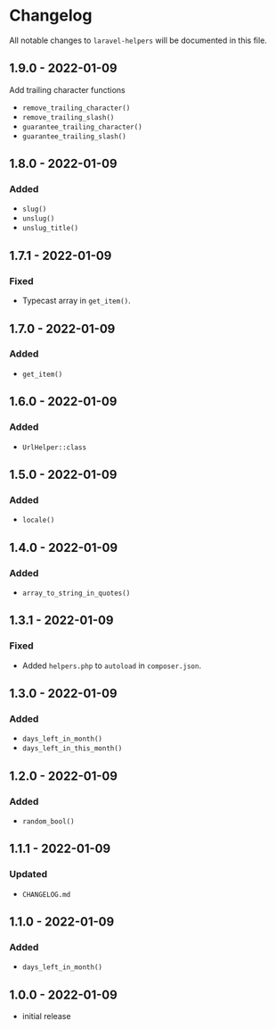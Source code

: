 # Changelog

All notable changes to `laravel-helpers` will be documented in this file.

## 1.9.0 - 2022-01-09

Add trailing character functions

- `remove_trailing_character()`
- `remove_trailing_slash()`
- `guarantee_trailing_character()`
- `guarantee_trailing_slash()`

## 1.8.0 - 2022-01-09

### Added

- `slug()`
- `unslug()`
- `unslug_title()`

## 1.7.1 - 2022-01-09

### Fixed

- Typecast array in `get_item()`.


## 1.7.0 - 2022-01-09

### Added

- `get_item()`

## 1.6.0 - 2022-01-09

### Added

- `UrlHelper::class`

## 1.5.0 - 2022-01-09

### Added

- `locale()`

## 1.4.0 - 2022-01-09

### Added

- `array_to_string_in_quotes()`

## 1.3.1 - 2022-01-09

### Fixed

- Added `helpers.php` to `autoload` in `composer.json`.

## 1.3.0 - 2022-01-09

### Added

- `days_left_in_month()`
- `days_left_in_this_month()`

## 1.2.0 - 2022-01-09

### Added

- `random_bool()`

## 1.1.1 - 2022-01-09

### Updated

- `CHANGELOG.md`

## 1.1.0 - 2022-01-09

### Added

- `days_left_in_month()`

## 1.0.0 - 2022-01-09

- initial release
